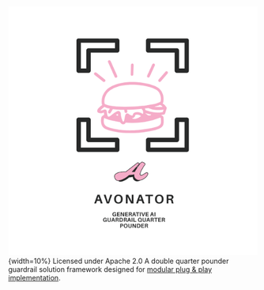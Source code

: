 
![Avonator Logo](/images/avonatorsmol.png){width=10%}
Licensed under Apache 2.0 
A double quarter pounder guardrail solution framework designed for [modular plug & play implementation](architecture.md).
